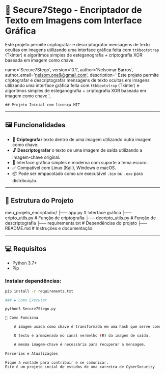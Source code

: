 # 🔐 Secure7Stego - Encriptador de Texto em Imagens com Interface Gráfica

Este projeto permite criptografar e descriptografar mensagens de texto ocultas em imagens utilizando uma interface gráfica feita com `ttkbootstrap` (Tkinter) e algoritmos simples de esteganografia + criptografia XOR baseada em imagem como chave.

  name='Secure7Stego',
    version='0.1',
    author='Nelsomar Barros',
    author_email='nelsom.one8@gmail.com',
    description=' Este projeto permite criptografar e descriptografar mensagens de texto ocultas em imagens utilizando uma interface gráfica feita com `ttkbootstrap` (Tkinter) e algoritmos simples de esteganografia + criptografia XOR baseada em imagem como chave ',
    
    ## Projeto Inicial com licença MIT
---

## 🖼️ Funcionalidades

- 🔏 **Criptografar** texto dentro de uma imagem utilizando outra imagem como chave.
- 🔓 **Descriptografar** o texto de uma imagem de saída utilizando a imagem-chave original.
- 📁 Interface gráfica simples e moderna com suporte a tema escuro.
- ✅ Compatível com Linux (Kali), Windows e macOS.
- 📦 Pode ser empacotado como um executável `.bin` ou `.exe` para distribuição.

---

## 📂 Estrutura do Projeto

meu_projeto_encriptador/
├── app.py # Interface gráfica
├── cripto_utils.py # Função de criptografia
├── decripto_utils.py # Função de descriptografia
├── requirements.txt # Dependências do projeto
├── README.md # Instruções e documentação


---

## 💻 Requisitos

- Python 3.7+
- Pip

### Instalar dependências:

```bash
pip install -r requirements.txt

### ▶️ Como Executar

python3 Secure7Stego.py

🧪 Como Funciona

    A imagem usada como chave é transformada em uma hash que serve como base para criptografar os bytes da mensagem.

    O texto é armazenado no canal vermelho (R) da imagem de saída.

    A mesma imagem-chave é necessária para recuperar a mensagem.
    
Parcerias e Atualizações

Fique à vontade para contribuir e se comunicar. 
Este é um projeto incial de estudos de uma carreira de CyberSecurity 